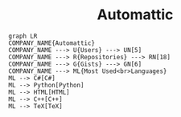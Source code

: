 <h1 align="center">Automattic</h1>

```mermaid
graph LR
COMPANY_NAME{Automattic}
COMPANY_NAME ---> U{Users} ---> UN[5]
COMPANY_NAME ---> R{Repositories} ---> RN[18]
COMPANY_NAME ---> G{Gists} ---> GN[6]
COMPANY_NAME ---> ML{Most Used<br>Languages}
ML --> C#[C#]
ML --> Python[Python]
ML --> HTML[HTML]
ML --> C++[C++]
ML --> TeX[TeX]
```
